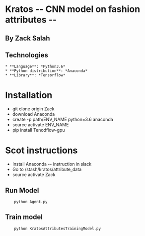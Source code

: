 # Kratos -- CNN model on fashion attributes --

## By Zack Salah

## Technologies
	* **Language**: *Python3.6*
	* **Python distribution**: *Anaconda*
	* **Library**: *Tensorflow*

# Installation
* git clone origin Zack
* download Anaconda 
* create -p path/ENV_NAME python=3.6 anaconda
* source activate ENV_NAME
* pip install Tenodflow-gpu

# Scot instructions
* Install Anaconda -- instruction in slack
* Go to /stash/kratos/attribute_data
* source activate Zack

## Run Model
```
	python Agent.py
```
## Train model
```
	python KratosAttributesTrainingModel.py
```
